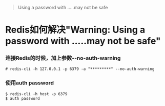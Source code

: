 >Using a password with .....may not be safe
>
# Redis如何解决"Warning: Using a password with .....may not be safe"
### 连接Redis的时候，加上参数--no-auth-warning
``` shell
# redis-cli -h 127.0.0.1 -p 6379 -a "*********" --no-auth-warning
```

### 使用auth password

```shell
$ redis-cli -h host -p 6379  
$ auth password
```